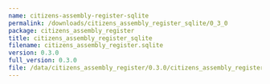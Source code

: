 ```yaml
---
name: citizens-assembly-register-sqlite
permalink: /downloads/citizens_assembly_register_sqlite/0_3_0
package: citizens_assembly_register
title: citizens_assembly_register_sqlite
filename: citizens_assembly_register.sqlite
version: 0.3.0
full_version: 0.3.0
file: /data/citizens_assembly_register/0.3.0/citizens_assembly_register.sqlite
---
```


